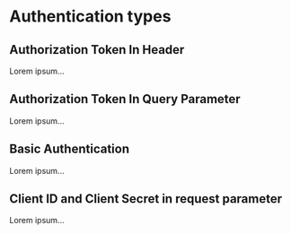 Authentication types
====================


Authorization Token In Header
-----------------------------

Lorem ipsum...

Authorization Token In Query Parameter
--------------------------------------

Lorem ipsum...

Basic Authentication
--------------------

Lorem ipsum...

Client ID and Client Secret in request parameter
------------------------------------------------

Lorem ipsum...

